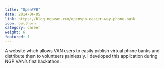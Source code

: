 ```yaml
---
title: "OpenVPB"
date: 2014-06-05
link: https://blog.ngpvan.com/openvpb-easier-way-phone-bank
icon: bullhorn
category: career
weight: 6
featured: 1
---
```


A website which allows VAN users to easily publish virtual phone banks and distribute them to volunteers painlessly. I developed this application during NGP VAN’s first hackathon.